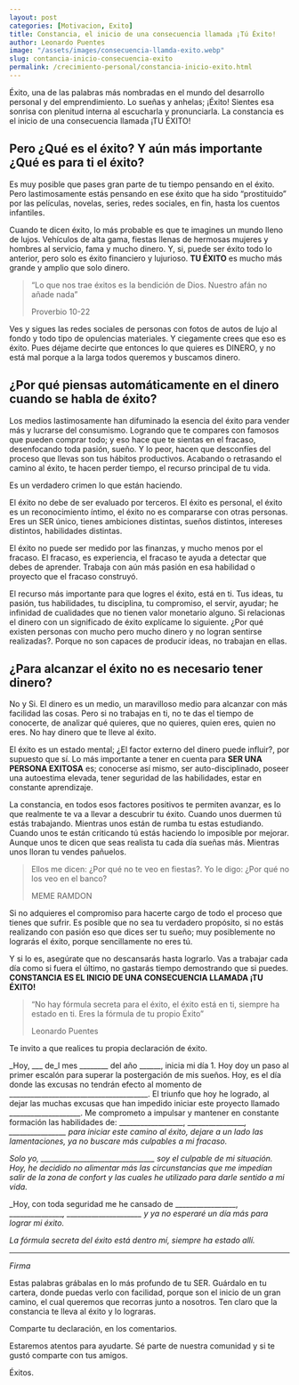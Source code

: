 ```yaml
---
layout: post
categories: [Motivacion, Exito]
title: Constancia, el inicio de una consecuencia llamada ¡Tú Éxito!
author: Leonardo Puentes
image: "/assets/images/consecuencia-llamda-exito.webp"
slug: contancia-inicio-consecuencia-exito
permalink: /crecimiento-personal/constancia-inicio-exito.html
---
```

Éxito, una de las palabras más nombradas en el mundo del desarrollo personal y del emprendimiento. Lo sueñas y anhelas; ¡Éxito! Sientes esa sonrisa con plenitud interna al escucharla y pronunciarla. La constancia es el inicio de una consecuencia llamada ¡TU ÉXITO!

## Pero ¿Qué es el éxito? Y aún más importante ¿Qué es para ti el éxito?

Es muy posible que pases gran parte de tu tiempo pensando en el éxito. Pero lastimosamente estás pensando en ese éxito que ha sido “prostituido” por las películas, novelas, series, redes sociales, en fin, hasta los cuentos infantiles.

Cuando te dicen éxito, lo más probable es que te imagines un mundo lleno de lujos. Vehículos de alta gama, fiestas llenas de hermosas mujeres y hombres al servicio, fama y mucho dinero. Y, si, puede ser éxito todo lo anterior, pero solo es éxito financiero y lujurioso. **TU ÉXITO** es mucho más grande y amplio que solo dinero.

> “Lo que nos trae éxitos es la bendición de Dios. Nuestro afán no añade nada”
>
> Proverbio 10-22

Ves y sigues las redes sociales de personas con fotos de autos de lujo al fondo y todo tipo de opulencias materiales. Y ciegamente crees que eso es éxito. Pues déjame decirte que entonces lo que quieres es DINERO, y no está mal porque a la larga todos queremos y buscamos dinero.

## ¿Por qué piensas automáticamente en el dinero cuando se habla de éxito?

Los medios lastimosamente han difuminado la esencia del éxito para vender más y lucrarse del consumismo. Logrando que te compares con famosos que pueden comprar todo; y eso hace que te sientas en el fracaso, desenfocando toda pasión, sueño. Y lo peor, hacen que desconfíes del proceso que llevas son tus hábitos productivos. Acabando o retrasando el camino al éxito, te hacen perder tiempo, el recurso principal de tu vida.

Es un verdadero crimen lo que están haciendo.

El éxito no debe de ser evaluado por terceros. El éxito es personal, el éxito es un reconocimiento íntimo, el éxito no es compararse con otras personas. Eres un SER único, tienes ambiciones distintas, sueños distintos, intereses distintos, habilidades distintas.

El éxito no puede ser medido por las finanzas, y mucho menos por el fracaso. El fracaso, es experiencia, el fracaso te ayuda a detectar que debes de aprender. Trabaja con aún más pasión en esa habilidad o proyecto que el fracaso construyó.

El recurso más importante para que logres el éxito, está en ti. Tus ideas, tu pasión, tus habilidades, tu disciplina, tu compromiso, el servir, ayudar; he infinidad de cualidades que no tienen valor monetario alguno. Si relacionas el dinero con un significado de éxito explícame lo siguiente. ¿Por qué existen personas con mucho pero mucho dinero y no logran sentirse realizadas?. Porque no son capaces de producir ideas, no trabajan en ellas.

## ¿Para alcanzar el éxito no es necesario tener dinero?

No y Si. El dinero es un medio, un maravilloso medio para alcanzar con más facilidad las cosas. Pero si no trabajas en ti, no te das el tiempo de conocerte, de analizar qué quieres, que no quieres, quien eres, quien no eres. No hay dinero que te lleve al éxito.

El éxito es un estado mental; ¿El factor externo del dinero puede influir?, por supuesto que sí. Lo más importante a tener en cuenta para **SER UNA PERSONA EXITOSA** es; conocerse así mismo, ser auto-disciplinado, poseer una autoestima elevada, tener seguridad de las habilidades, estar en constante aprendizaje.

La constancia, en todos esos factores positivos te permiten avanzar, es lo que realmente te va a llevar a descubrir tu éxito. Cuando unos duermen tú estás trabajando. Mientras unos están de rumba tu estas estudiando. Cuando unos te están criticando tú estás haciendo lo imposible por mejorar. Aunque unos te dicen que seas realista tu cada día sueñas más. Mientras unos lloran tu vendes pañuelos.

> Ellos me dicen: ¿Por qué no te veo en fiestas?. Yo le digo: ¿Por qué no los veo en el banco?
>
> MEME RAMDON

Si no adquieres el compromiso para hacerte cargo de todo el proceso que tienes que sufrir. Es posible que no sea tu verdadero propósito, si no estás realizando con pasión eso que dices ser tu sueño; muy posiblemente no lograrás el éxito, porque sencillamente no eres tú.

Y si lo es, asegúrate que no descansarás hasta lograrlo. Vas a trabajar cada día como si fuera el último, no gastarás tiempo demostrando que si puedes. **CONSTANCIA ES EL INICIO DE UNA CONSECUENCIA LLAMADA ¡TU ÉXITO!**

> “No hay fórmula secreta para el éxito, el éxito está en ti, siempre ha estado en ti. Eres la fórmula de tu propio Éxito”
>
> Leonardo Puentes

Te invito a que realices tu propia declaración de éxito.

_Hoy, ___ de_l mes ________ del año ______, inicia mi día 1. Hoy doy un paso al primer escalón para superar la postergación de mis sueños. Hoy, es el día donde las excusas no tendrán efecto al momento de _______________________________________. El triunfo que hoy he logrado, al dejar las muchas excusas que han impedido iniciar este proyecto llamado ____________________. Me comprometo a impulsar y mantener en constante formación las habilidades de: __________________, _________________, ________________ para iniciar este camino al éxito, dejare a un lado las lamentaciones, ya no buscare más culpables a mi fracaso._

_Solo yo, ________________________________ soy el culpable de mi situación. Hoy, he decidido no alimentar más las circunstancias que me impedían salir de la zona de confort y las cuales he utilizado para darle sentido a mi vida._

_Hoy, con toda seguridad me he cansado de _________________, ________________, _____________________ y ya no esperaré un día más para lograr mi éxito._

_La fórmula secreta del éxito está dentro mí, siempre ha estado allí._

***

_Firma_

Estas palabras grábalas en lo más profundo de tu SER. Guárdalo en tu cartera, donde puedas verlo con facilidad, porque son el inicio de un gran camino, el cual queremos que recorras junto a nosotros. Ten claro que la constancia te lleva al éxito y lo lograras.

Comparte tu declaración, en los comentarios.

Estaremos atentos para ayudarte. Sé parte de nuestra comunidad y si te gustó comparte con tus amigos.

Éxitos.
